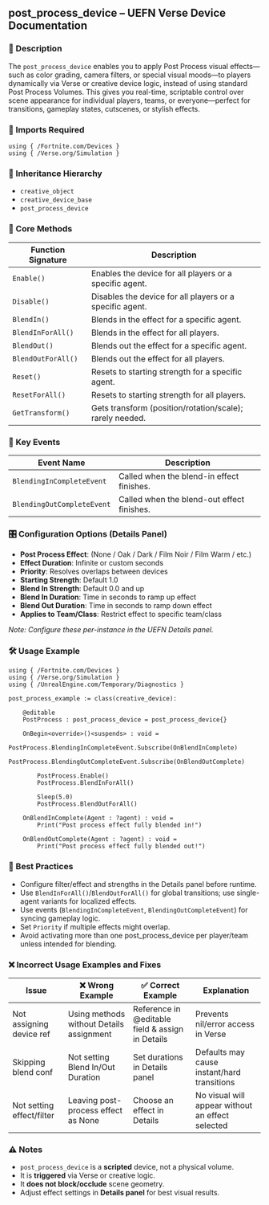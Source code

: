 ## post_process_device – UEFN Verse Device Documentation

### 🔹 Description
The `post_process_device` enables you to apply Post Process visual effects—such as color grading, camera filters, or special visual moods—to players dynamically via Verse or creative device logic, instead of using standard Post Process Volumes. This gives you real-time, scriptable control over scene appearance for individual players, teams, or everyone—perfect for transitions, gameplay states, cutscenes, or stylish effects.

### 🧱 Imports Required
```verse
using { /Fortnite.com/Devices }
using { /Verse.org/Simulation }
```

### 🔗 Inheritance Hierarchy
- `creative_object`
- `creative_device_base`
- `post_process_device`

### 🧩 Core Methods
| Function Signature         | Description                                              |
|---------------------------|----------------------------------------------------------|
| `Enable()`                | Enables the device for all players or a specific agent.   |
| `Disable()`               | Disables the device for all players or a specific agent.  |
| `BlendIn()`               | Blends in the effect for a specific agent.                |
| `BlendInForAll()`         | Blends in the effect for all players.                     |
| `BlendOut()`              | Blends out the effect for a specific agent.               |
| `BlendOutForAll()`        | Blends out the effect for all players.                    |
| `Reset()`                 | Resets to starting strength for a specific agent.         |
| `ResetForAll()`           | Resets to starting strength for all players.              |
| `GetTransform()`          | Gets transform (position/rotation/scale); rarely needed.  |

### 📡 Key Events
| Event Name                  | Description                                              |
|----------------------------|----------------------------------------------------------|
| `BlendingInCompleteEvent`  | Called when the blend-in effect finishes.               |
| `BlendingOutCompleteEvent` | Called when the blend-out effect finishes.              |

### 🎛 Configuration Options (Details Panel)
- **Post Process Effect**: (None / Oak / Dark / Film Noir / Film Warm / etc.)
- **Effect Duration**: Infinite or custom seconds
- **Priority**: Resolves overlaps between devices
- **Starting Strength**: Default 1.0
- **Blend In Strength**: Default 0.0 and up
- **Blend In Duration**: Time in seconds to ramp up effect
- **Blend Out Duration**: Time in seconds to ramp down effect
- **Applies to Team/Class**: Restrict effect to specific team/class

*Note: Configure these per-instance in the UEFN Details panel.*

### 🛠️ Usage Example
```verse
using { /Fortnite.com/Devices }
using { /Verse.org/Simulation }
using { /UnrealEngine.com/Temporary/Diagnostics }

post_process_example := class(creative_device):

    @editable
    PostProcess : post_process_device = post_process_device{}

    OnBegin<override>()<suspends> : void =
        PostProcess.BlendingInCompleteEvent.Subscribe(OnBlendInComplete)
        PostProcess.BlendingOutCompleteEvent.Subscribe(OnBlendOutComplete)

        PostProcess.Enable()
        PostProcess.BlendInForAll()

        Sleep(5.0)
        PostProcess.BlendOutForAll()

    OnBlendInComplete(Agent : ?agent) : void =
        Print("Post process effect fully blended in!")

    OnBlendOutComplete(Agent : ?agent) : void =
        Print("Post process effect fully blended out!")
```

### 🧠 Best Practices
- Configure filter/effect and strengths in the Details panel before runtime.
- Use `BlendInForAll()`/`BlendOutForAll()` for global transitions; use single-agent variants for localized effects.
- Use events (`BlendingInCompleteEvent`, `BlendingOutCompleteEvent`) for syncing gameplay logic.
- Set `Priority` if multiple effects might overlap.
- Avoid activating more than one post_process_device per player/team unless intended for blending.

### ❌ Incorrect Usage Examples and Fixes
| Issue                        | ❌ Wrong Example                          | ✅ Correct Example                          | Explanation                                                   |
|-----------------------------|---------------------------------------------|------------------------------------------------|---------------------------------------------------------------|
| Not assigning device ref    | Using methods without Details assignment   | Reference in @editable field & assign in Details | Prevents nil/error access in Verse                           |
| Skipping blend conf         | Not setting Blend In/Out Duration          | Set durations in Details panel                  | Defaults may cause instant/hard transitions                  |
| Not setting effect/filter   | Leaving post-process effect as None        | Choose an effect in Details                     | No visual will appear without an effect selected             |

### ⚠️ Notes
- `post_process_device` is a **scripted** device, not a physical volume.
- It is **triggered** via Verse or creative logic.
- It **does not block/occlude** scene geometry.
- Adjust effect settings in **Details panel** for best visual results.

